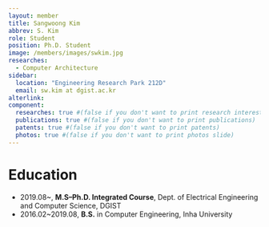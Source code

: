 ```yaml
---
layout: member
title: Sangwoong Kim
abbrev: S. Kim
role: Student
position: Ph.D. Student
image: /members/images/swkim.jpg
researches:
  - Computer Architecture
sidebar:
  location: "Engineering Research Park 212D"
  email: sw.kim at dgist.ac.kr
alterlink: 
component:
  researches: true #(false if you don't want to print research interest)
  publications: true #(false if you don't want to print publications)
  patents: true #(false if you don't want to print patents)
  photos: true #(false if you don't want to print photos slide)
---
```


# Education
* 2019.08~, **M.S–Ph.D. Integrated Course**, Dept. of Electrical Engineering and Computer Science, DGIST
* 2016.02~2019.08, **B.S.** in Computer Engineering, Inha University
